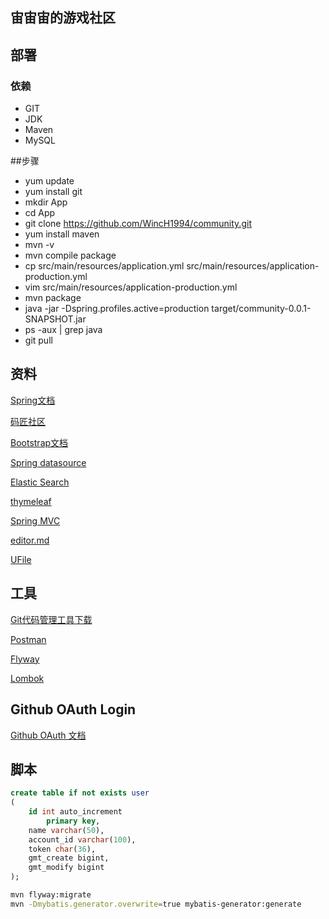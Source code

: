 ## 宙宙宙的游戏社区

## 部署
### 依赖
- GIT
- JDK
- Maven
- MySQL

##步骤
- yum update
- yum install git
- mkdir App
- cd App
- git clone https://github.com/WincH1994/community.git
- yum install maven
- mvn -v
- mvn compile package
- cp src/main/resources/application.yml src/main/resources/application-production.yml
- vim src/main/resources/application-production.yml
- mvn package
- java -jar -Dspring.profiles.active=production target/community-0.0.1-SNAPSHOT.jar
- ps -aux | grep java
- git pull

## 资料
[Spring文档](https://spring.io/guides)

[码匠社区](http://www.mawen.co)

[Bootstrap文档](https://v3.bootcss.com/)

[Spring datasource](https://docs.spring.io/spring-boot/docs/2.0.0.RC1/reference/htmlsingle/#boot-features-configure-datasource)

[Elastic Search](https://elasticsearch.cn/)

[thymeleaf](https://www.thymeleaf.org/documentation.html)

[Spring MVC](https://docs.spring.io/spring/docs/5.2.3.RELEASE/spring-framework-reference/web.html#mvc-config-interceptors)

[editor.md](http://editor.md.ipandao.com/)

[UFile](https://github.com/ucloud/ufile-sdk-java)

## 工具
[Git代码管理工具下载](https://git-scm.com/downloads)

[Postman](https://www.getpostman.com/downloads/)

[Flyway](https://flywaydb.org/getstarted/firststeps/maven)

[Lombok](https://projectlombok.org/)

## Github OAuth Login
[Github OAuth 文档](https://developer.github.com/apps/building-oauth-apps/creating-an-oauth-app/)

## 脚本
```sql
create table if not exists user
(
	id int auto_increment
		primary key,
	name varchar(50),
	account_id varchar(100),
	token char(36),
	gmt_create bigint,
	gmt_modify bigint
);
```
```bash
mvn flyway:migrate
mvn -Dmybatis.generator.overwrite=true mybatis-generator:generate
```